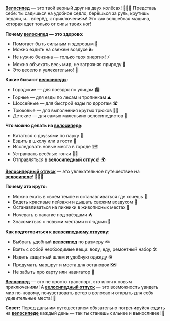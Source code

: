 **[Велосипед](bicycle.md)** — это твой верный друг на двух колёсах! 🚴‍♂️✨ Представь себе: ты садишься на удобное седло, берёшься за руль, крутишь педали, и... вперёд, к приключениям! Это как волшебная машина, которая едет только от силы твоих ног! 

**Почему **[велосипед](bicycle.md)** — это здорово:**
- Помогает быть сильным и здоровым 💪
- Можно ездить на свежем воздухе 🌬️
- Не нужно бензина — только твоя энергия! ⚡
- Можно объехать весь мир, не загрязняя природу 🌱
- Это весело и увлекательно! 🎉

**Какие бывают **[велосипеды](bicycle.md)**:**
- Городские — для поездок по улицам 🏙️
- Горные — для езды по лесам и тропинкам ⛰️
- Шоссейные — для быстрой езды по дорогам 🛣️
- Трюковые — для выполнения крутых трюков 🤸‍♂️
- Детские — для самых маленьких велосипедистов 👶

**Что можно делать на **[велосипеде](bicycle.md)**:**
- Кататься с друзьями по парку 🌳
- Ездить в школу или в гости 🏫
- Исследовать новые места в городе 🗺️
- Устраивать весёлые гонки 🏃‍♂️
- Отправляться в **[велосипедный отпуск](velotravel.md)**! 🌍

**[Велосипедный отпуск](velotravel.md)** — это увлекательное путешествие на **[велосипеде](bicycle.md)**! 🚴‍♀️✨

**Почему это круто:**
- Можно ехать в своём темпе и останавливаться где хочешь 🛑
- Видеть красивые пейзажи и дышать свежим воздухом 🌄
- Останавливаться на пикники в живописных местах 🧺
- Ночевать в палатке под звёздами ⛺
- Знакомиться с новыми местами и людьми 👥

**Как подготовиться к **[велосипедному отпуску](velotravel.md)**:**
- Выбрать удобный **[велосипед](bicycle.md)** по размеру 🚲
- Взять с собой необходимые вещи: воду, еду, ремонтный набор 🛠️
- Надеть защитный шлем и удобную одежду 🪖
- Продумать маршрут и места для остановок 🗺️
- Не забыть про карту или навигатор 🧭

**[Велосипед](bicycle.md)** — это не просто транспорт, это ключ к новым приключениям! А **[велосипедный отпуск](velotravel.md)** — это возможность увидеть мир по-новому, почувствовать ветер в волосах и открыть для себя удивительные места! 🌟

**Совет:** Перед дальним путешествием обязательно потренируйся ездить на **[велосипеде](bicycle.md)** каждый день — так ты станешь сильнее и выносливее! 💪